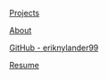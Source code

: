 [Projects](projects.md)

[About](about.md)

[GitHub - eriknylander99](https://github.com/eriknylander99)

[Resume](Erik_Nylander_Resume.pdf)

